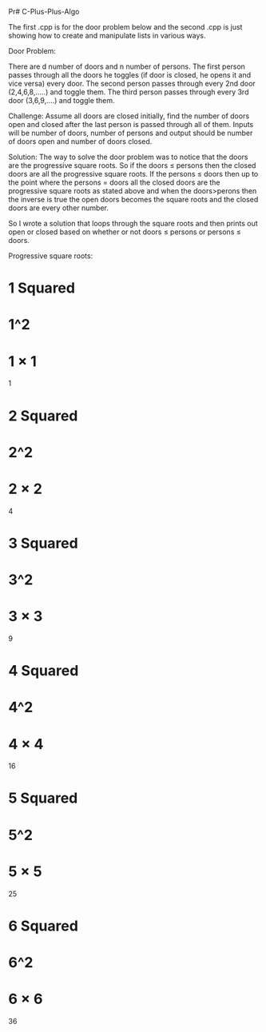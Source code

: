 

Pr# C-Plus-Plus-Algo

The first .cpp is for the door problem below and the second .cpp is just showing how to create and manipulate lists in various ways.

Door Problem:

There are d number of doors and n number of persons. 	The first person passes through all the doors he toggles (if door is closed, he opens it and vice versa) every door. The second person passes through every 2nd door (2,4,6,8,…..) and toggle them. The third person passes through every 3rd door (3,6,9,….) and toggle them.

Challenge: Assume all doors are closed initially, find the number of doors open and closed after the last person is passed through all of them.
Inputs will be number of doors, number of persons and output should be number of doors open and number of doors closed.

Solution:
The way to solve the door problem was to notice that the doors are the progressive square roots. So if the doors ≤ persons then the closed doors are all the progressive square roots. If the persons ≤ doors then up to the point where the persons = doors all the closed doors are the progressive square roots as stated above and when the doors>perons then the inverse is true the open doors becomes the square roots and the closed doors are every other number.

So I wrote a solution that loops through the square roots and then prints out open or closed based on whether or not doors ≤ persons or persons ≤ doors.

Progressive square roots:

1 Squared
=
1^2
=
1 × 1
=
1

2 Squared
=
2^2
=
2 × 2
=
4

3 Squared
=
3^2
=
3 × 3
=
9

4 Squared
=
4^2
=
4 × 4
=
16

5 Squared
=
5^2
=
5 × 5
=
25

6 Squared
=
6^2
=
6 × 6
=
36
